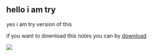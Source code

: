 
## hello i am try

yes i am try version of this 

if you want to download this notes you can by [download](https:sdak.com)

![](https://sdak24.com/wp-content/uploads/2020/01/dreamtopper.jpg)
